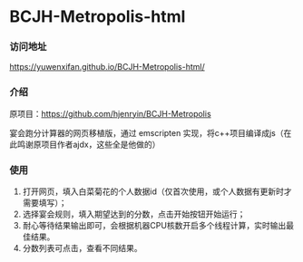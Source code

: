 # BCJH-Metropolis-html
### 访问地址
https://yuwenxifan.github.io/BCJH-Metropolis-html/

### 介绍
原项目：https://github.com/hjenryin/BCJH-Metropolis

宴会跑分计算器的网页移植版，通过 emscripten 实现，将c++项目编译成js（在此鸣谢原项目作者ajdx，这些全是他做的）


### 使用
1. 打开网页，填入白菜菊花的个人数据id（仅首次使用，或个人数据有更新时才需要填写）；
2. 选择宴会规则，填入期望达到的分数，点击开始按钮开始运行；
3. 耐心等待结果输出即可，会根据机器CPU核数开启多个线程计算，实时输出最佳结果。
4. 分数列表可点击，查看不同结果。
